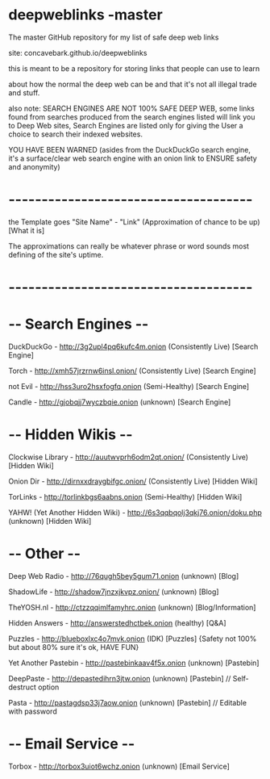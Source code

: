 # deepweblinks -master


The master GitHub repository for my list of safe deep web links

site: concavebark.github.io/deepweblinks

this is meant to be a repository for storing links that people can use to learn

about how the normal the deep web can be and that it's not all illegal trade and stuff.


also note: SEARCH ENGINES ARE NOT 100% SAFE DEEP WEB, some links found from searches produced from the search engines listed will link you to Deep Web sites, Search Engines are listed only for giving the User a choice to search their indexed websites.

YOU HAVE BEEN WARNED (asides from the DuckDuckGo search engine, it's a surface/clear web search engine with an onion link to ENSURE safety and anonymity)

# -------------------------------------

the Template goes "Site Name" - "Link" (Approximation of chance to be up) [What it is]

The approximations can really be whatever phrase or word sounds most defining of the site's uptime.

# -------------------------------------

# -- Search Engines --

DuckDuckGo - http://3g2upl4pq6kufc4m.onion  (Consistently Live) [Search Engine]

Torch - http://xmh57jrzrnw6insl.onion/  (Consistently Live) [Search Engine]

not Evil - http://hss3uro2hsxfogfq.onion    (Semi-Healthy) [Search Engine]

Candle - http://gjobqjj7wyczbqie.onion (unknown) [Search Engine]
 
# -- Hidden Wikis --

Clockwise Library - http://auutwvprh6odm2qt.onion/  (Consistently Live) [Hidden Wiki]

Onion Dir - http://dirnxxdraygbifgc.onion/  (Consistently Live) [Hidden Wiki]

TorLinks - http://torlinkbgs6aabns.onion    (Semi-Healthy) [Hidden Wiki]

YAHW! (Yet Another Hidden Wiki) - http://6s3qqbqolj3qkj76.onion/doku.php (unknown) [Hidden Wiki]
 
# -- Other --

Deep Web Radio - http://76qugh5bey5gum71.onion  (unknown) [Blog]

ShadowLife - http://shadow7jnzxjkvpz.onion/ (unknown) [Blog]

TheYOSH.nl - http://ctzzqqimlfamyhrc.onion (unknown) [Blog/Information]

Hidden Answers - http://answerstedhctbek.onion (healthy) [Q&A]

Puzzles - http://blueboxlxc4o7mvk.onion (IDK) [Puzzles] {Safety not 100% but about 80% sure it's ok, HAVE FUN}

Yet Another Pastebin - http://pastebinkaav4f5x.onion (unknown) [Pastebin]

DeepPaste - http://depastedihrn3jtw.onion (unknown) [Pastebin] // Self-destruct option

Pasta - http://pastagdsp33j7aow.onion (unknown) [Pastebin] // Editable with password
 
# -- Email Service --

Torbox - http://torbox3uiot6wchz.onion  (unknown) [Email Service]
